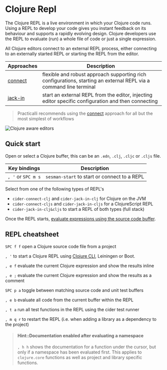 # Clojure Repl
The Clojure REPL is a live environment in which your Clojure code runs.  Using a REPL to develop your code gives you instant feedback on its behaviour and supports a rapidly evolving design. Clojure developers use the REPL to evaluate (run) a whole file of code or just a single expression.

All Clojure editors connect to an external REPL process, either connecting to an externally started REPL or starting the REPL from the editor.

| Approaches                    | Description                                                                                                        |
|-------------------------------|--------------------------------------------------------------------------------------------------------------------|
| [connect](connect-to-repl.md) | flexible and robust approach supporting rich configurations, starting an external REPL via a command line terminal |
| [jack-in](jack-in-to-repl.md) | start an external REPL from the editor, injecting editor specific configuration and then connecting                |

> Practicalli recommends using the [connect](connect-to-repl.md) approach for all but the most simplest of workflows

![Clojure aware editors](https://raw.githubusercontent.com/practicalli/graphic-design/live/clojure/clojure-repl-terminal-editor.png)


## Quick start
Open or select a Clojure buffer, this can be an `.edn`, `.clj`, `.cljc` or `.cljs` file.

| Key bindings       | Description                                  |
|--------------------|----------------------------------------------|
| `, '` or `SPC m s` | `sesman-start` to start or connect to a REPL |

Select from one of the following types of REPL's
* `cider-connect-clj` and `cider-jack-in-clj` for Clojure on the JVM
* `cider-connect-cljs` and `cider-jack-in-cljs` for a ClojureScript REPL
* `cider-jack-in-clj&cljs` to start a REPL of both types (full stack)

Once the REPL starts, [evaluate expressions using the source code buffer](/evaluating-clojure/).


## REPL cheatsheet
`SPC f f` open a Clojure source code file from a project

`, '` to start a Clojure REPL using [Clojure CLI](http://practical.li/clojure/clojure-tools/install/install-clojure.html), Leiningen or Boot.

`, e f` evaluate the current Clojure expression and show the results inline

`, e ;` evaluate the current Clojure expression and show the results as a comment

`SPC p a` toggle between matching source code and unit test buffers

`, e b` evaluate all code from the current buffer within the REPL

`, t a` run all test functions in the REPL using the cider test runner

`, m q r` to restart the REPL (i.e. when adding a library as a dependency to the project)


> #### Hint::Documentation enabled after evaluating a namespace
> `, h h` shows the documentation for a function under the cursor, but only if a namespace has been evaluated first.  This applies to `clojure.core` functions as well as project and library specific functions.
